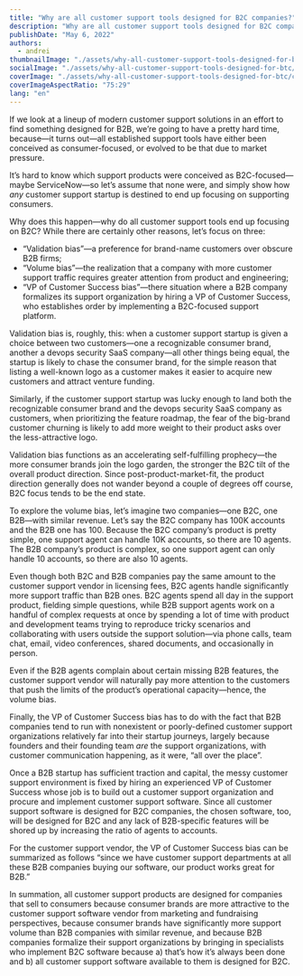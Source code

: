 ```yaml
---
title: "Why are all customer support tools designed for B2C companies?"
description: "Why are all customer support tools designed for B2C companies?"
publishDate: "May 6, 2022"
authors:
  - andrei
thumbnailImage: "./assets/why-all-customer-support-tools-designed-for-btc/thumb.jpg"
socialImage: "./assets/why-all-customer-support-tools-designed-for-btc/social.png"
coverImage: "./assets/why-all-customer-support-tools-designed-for-btc/cover.png"
coverImageAspectRatio: "75:29"
lang: "en"
---
```


If we look at a lineup of modern customer support solutions in an effort to find something designed for B2B, we’re going to have a pretty hard time, because—it turns out—all established support tools have either been conceived as consumer-focused, or evolved to be that due to market pressure.

It’s hard to know which support products were conceived as B2C-focused—maybe ServiceNow—so let’s assume that none were, and simply show how _any_ customer support startup is destined to end up focusing on supporting consumers.

Why does this happen—why do all customer support tools end up focusing on B2C? While there are certainly other reasons, let’s focus on three:

- “Validation bias”—a preference for brand-name customers over obscure B2B firms;
- “Volume bias”—the realization that a company with more customer support traffic requires greater attention from product and engineering;
- “VP of Customer Success bias”—there situation where a B2B company formalizes its support organization by hiring a VP of Customer Success, who establishes order by implementing a B2C-focused support platform.

Validation bias is, roughly, this: when a customer support startup is given a choice between two customers—one a recognizable consumer brand, another a devops security SaaS company—all other things being equal, the startup is likely to chase the consumer brand, for the simple reason that listing a well-known logo as a customer makes it easier to acquire new customers and attract venture funding.

Similarly, if the customer support startup was lucky enough to land both the recognizable consumer brand and the devops security SaaS company as customers, when prioritizing the feature roadmap, the fear of the big-brand customer churning is likely to add more weight to their product asks over the less-attractive logo.

Validation bias functions as an accelerating self-fulfilling prophecy—the more consumer brands join the logo garden, the stronger the B2C tilt of the overall product direction. Since post-product-market-fit, the product direction generally does not wander beyond a couple of degrees off course, B2C focus tends to be the end state.

To explore the volume bias, let’s imagine two companies—one B2C, one B2B—with similar revenue. Let’s say the B2C company has 100K accounts and the B2B one has 100. Because the B2C company’s product is pretty simple, one support agent can handle 10K accounts, so there are 10 agents. The B2B company’s product is complex, so one support agent can only handle 10 accounts, so there are also 10 agents.

Even though both B2C and B2B companies pay the same amount to the customer support vendor in licensing fees, B2C agents handle significantly more support traffic than B2B ones. B2C agents spend all day in the support product, fielding simple questions, while B2B support agents work on a handful of complex requests at once by spending a lot of time with product and development teams trying to reproduce tricky scenarios and collaborating with users outside the support solution—via phone calls, team chat, email, video conferences, shared documents, and occasionally in person.

Even if the B2B agents complain about certain missing B2B features, the customer support vendor will naturally pay more attention to the customers that push the limits of the product’s operational capacity—hence, the volume bias.

Finally, the VP of Customer Success bias has to do with the fact that B2B companies tend to run with nonexistent or poorly-defined customer support organizations relatively far into their startup journeys, largely because founders and their founding team _are_ the support organizations, with customer communication happening, as it were, “all over the place”.

Once a B2B startup has sufficient traction and capital, the messy customer support environment is fixed by hiring an experienced VP of Customer Success whose job is to build out a customer support organization and procure and implement customer support software. Since all customer support software is designed for B2C companies, the chosen software, too, will be designed for B2C and any lack of B2B-specific features will be shored up by increasing the ratio of agents to accounts.

For the customer support vendor, the VP of Customer Success bias can be summarized as follows “since we have customer support departments at all these B2B companies buying our software, our product works great for B2B.”

In summation, all customer support products are designed for companies that sell to consumers because consumer brands are more attractive to the customer support software vendor from marketing and fundraising perspectives, because consumer brands have significantly more support volume than B2B companies with similar revenue, and because B2B companies formalize their support organizations by bringing in specialists who implement B2C software because a) that’s how it’s always been done and b) all customer support software available to them is designed for B2C.
